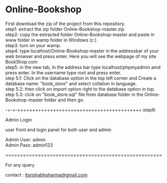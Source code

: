 # Online-Bookshop
First download the zip of the project from this repository.</br>
step1: extract the zip folder Online-Bookshop-master.zip</br>
step2: copy the extracted folder Online-Bookshop-master and paste in www folder in wamp folder in Windows (c:)</br>
step3: turn on your wamp.</br>
step4: type localhost/Online-Bookshop-master in the addressbar of your web browser and press enter. Here you will see the webpage of my site BookShop.com</br>
step5: in the new tab, in the address bar type localhost/phpmyadmin amd press enter. In the username type root and press enter.</br> 
      step 5.1: Click on the database option in the top left corner and Create a database name: "book_store" and select collation in language.</br>
      step 5.2: then click on import option right to the database option in top.</br> 
      step 5.3: clcik on "book_store.sql" file from database folder in the Online-Bookshop-master folder and then go.</br>


-+-+-++++++++++++++++++++++++++++++++++++++++++
step6:</br>

Admin Login</br>

user front end login panel for both user and admin</br>

Admin User: admin</br>
Admin Pass: admin123</br>

=====================================================

For any query</br>


contact :  itsrishabhsharma@gmail.com</br>
                   




 
